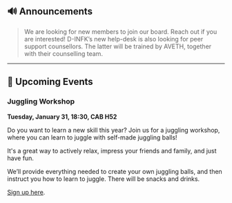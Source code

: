 ## 🔊 Announcements

> We are looking for new members to join our board. Reach out if you are interested!
D-INFK’s new help-desk is also looking for peer support counsellors.
The latter will be trained by AVETH, together with their counselling team.

<hr>

## 📅 Upcoming Events

### Juggling Workshop

**Tuesday, January 31, 18:30, CAB H52**

Do you want to learn a new skill this year? Join us for a juggling workshop, where you can learn to juggle with self-made juggling balls! 

It's a great way to actively relax, impress your friends and family, and just have fun. 

We’ll provide everything needed to create your own juggling balls, and then instruct you how to learn to juggle. There will be snacks and drinks.

[Sign up here](https://forms.gle/wrVyW6Z6MWsXarfAA).
